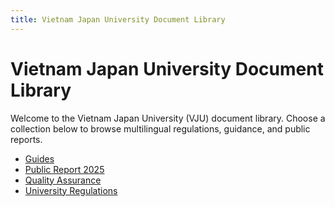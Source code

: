 ```yaml
---
title: Vietnam Japan University Document Library
---
```

# Vietnam Japan University Document Library

Welcome to the Vietnam Japan University (VJU) document library. Choose a collection below to browse multilingual regulations, guidance, and public reports.

- [Guides](./Guide/index.md)
- [Public Report 2025](./Public%20Report%202025/index.md)
- [Quality Assurance](./Quality%20Assurance/index.md)
- [University Regulations](./University%20Regulations/index.md)
